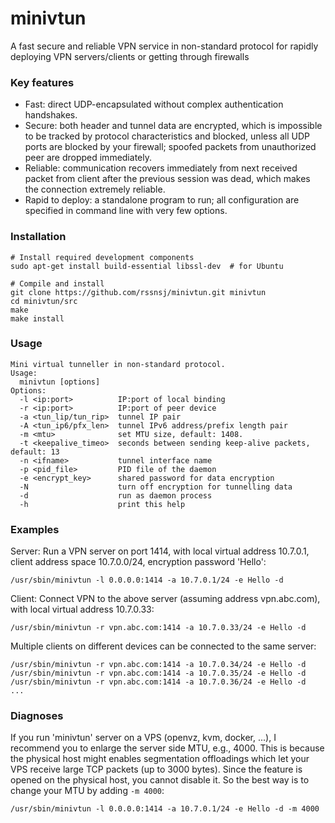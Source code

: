 # minivtun
A fast secure and reliable VPN service in non-standard protocol for rapidly deploying VPN servers/clients or getting through firewalls

### Key features
* Fast: direct UDP-encapsulated without complex authentication handshakes.
* Secure: both header and tunnel data are encrypted, which is impossible to be tracked by protocol characteristics and blocked, unless all UDP ports are blocked by your firewall; spoofed packets from unauthorized peer are dropped immediately.
* Reliable: communication recovers immediately from next received packet from client after the previous session was dead, which makes the connection extremely reliable.
* Rapid to deploy: a standalone program to run; all configuration are specified in command line with very few options.


### Installation

    # Install required development components
    sudo apt-get install build-essential libssl-dev  # for Ubuntu
      
    # Compile and install
    git clone https://github.com/rssnsj/minivtun.git minivtun
    cd minivtun/src
    make
    make install

### Usage

    Mini virtual tunneller in non-standard protocol.
    Usage:
      minivtun [options]
    Options:
      -l <ip:port>          IP:port of local binding
      -r <ip:port>          IP:port of peer device
      -a <tun_lip/tun_rip>  tunnel IP pair
      -A <tun_ip6/pfx_len>  tunnel IPv6 address/prefix length pair
      -m <mtu>              set MTU size, default: 1408.
      -t <keepalive_timeo>  seconds between sending keep-alive packets, default: 13
      -n <ifname>           tunnel interface name
      -p <pid_file>         PID file of the daemon
      -e <encrypt_key>      shared password for data encryption
      -N                    turn off encryption for tunnelling data
      -d                    run as daemon process
      -h                    print this help

### Examples

Server: Run a VPN server on port 1414, with local virtual address 10.7.0.1, client address space 10.7.0.0/24, encryption password 'Hello':

    /usr/sbin/minivtun -l 0.0.0.0:1414 -a 10.7.0.1/24 -e Hello -d

Client: Connect VPN to the above server (assuming address vpn.abc.com), with local virtual address 10.7.0.33:

    /usr/sbin/minivtun -r vpn.abc.com:1414 -a 10.7.0.33/24 -e Hello -d

Multiple clients on different devices can be connected to the same server:

    /usr/sbin/minivtun -r vpn.abc.com:1414 -a 10.7.0.34/24 -e Hello -d
    /usr/sbin/minivtun -r vpn.abc.com:1414 -a 10.7.0.35/24 -e Hello -d
    /usr/sbin/minivtun -r vpn.abc.com:1414 -a 10.7.0.36/24 -e Hello -d
    ...

### Diagnoses

If you run 'minivtun' server on a VPS (openvz, kvm, docker, ...), I recommend you to enlarge the server side MTU, e.g., 4000. This is because the physical host might enables segmentation offloadings which let your VPS receive large TCP packets (up to 3000 bytes). Since the feature is opened on the physical host, you cannot disable it. So the best way is to change your MTU by adding `-m 4000`:

    /usr/sbin/minivtun -l 0.0.0.0:1414 -a 10.7.0.1/24 -e Hello -d -m 4000
